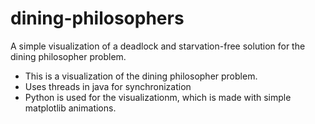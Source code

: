 # dining-philosophers
A simple visualization of a deadlock and starvation-free solution for the dining philosopher problem.

* This is a visualization of the dining philosopher problem.
* Uses threads in java for synchronization
* Python is used for the visualizationm, which is made with simple matplotlib animations.
